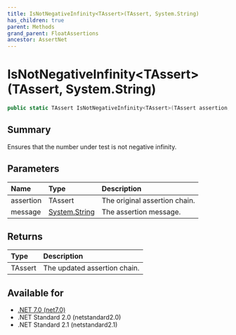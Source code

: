 ```yaml
---
title: IsNotNegativeInfinity<TAssert>(TAssert, System.String)
has_children: true
parent: Methods
grand_parent: FloatAssertions
ancestor: AssertNet
---
```

# IsNotNegativeInfinity&lt;TAssert&gt;(TAssert, System.String)

```csharp
public static TAssert IsNotNegativeInfinity<TAssert>(TAssert assertion, System.String message);
```

## Summary
Ensures that the number under test is not negative infinity.

## Parameters
| Name      | Type                                                                        | Description                   |
|:----------|:----------------------------------------------------------------------------|:------------------------------|
| assertion | TAssert                                                                     | The original assertion chain. |
| message   | [System.String](https://learn.microsoft.com/en-us/dotnet/api/system.string) | The assertion message.        |


## Returns
| Type    | Description                  |
|:--------|:-----------------------------|
| TAssert | The updated assertion chain. |

## Available for
- [.NET 7.0 (net7.0)](https://versionsof.net/core/7.0/)
- .NET Standard 2.0 (netstandard2.0)
- .NET Standard 2.1 (netstandard2.1)
